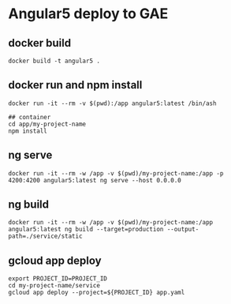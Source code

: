 # Angular5 deploy to GAE

## docker build

```
docker build -t angular5 .
```

## docker run and npm install

```
docker run -it --rm -v $(pwd):/app angular5:latest /bin/ash

## container
cd app/my-project-name
npm install

```

## ng serve

```
docker run -it --rm -w /app -v $(pwd)/my-project-name:/app -p 4200:4200 angular5:latest ng serve --host 0.0.0.0
```

## ng build

```
docker run -it --rm -w /app -v $(pwd)/my-project-name:/app angular5:latest ng build --target=production --output-path=./service/static
```

## gcloud app deploy

```
export PROJECT_ID=PROJECT_ID
cd my-project-name/service
gcloud app deploy --project=${PROJECT_ID} app.yaml
```
